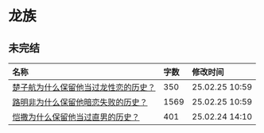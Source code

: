 # 龙族

## 未完结

|名称|字数|修改时间|
|:-|:-|:-|
|[楚子航为什么保留他当过龙性恋的历史？](楚子航为什么保留他当过龙性恋的历史？.md)|350|25.02.25 10:59|
|[路明非为什么保留他暗恋失败的历史？](路明非为什么保留他暗恋失败的历史？.md)|1569|25.02.25 10:59|
|[恺撒为什么保留他当过直男的历史？](恺撒为什么保留他当过直男的历史？.md)|401|25.02.24 14:10|

